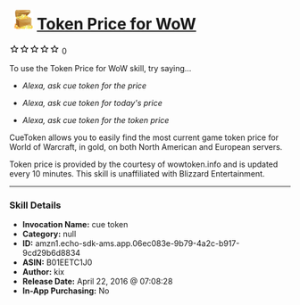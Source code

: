 # &nbsp;<img src="skill_icon" alt="Token Price for WoW icon" width="36"> [Token Price for WoW](http://alexa.amazon.com/#skills/amzn1.echo-sdk-ams.app.06ec083e-9b79-4a2c-b917-9cd29b6d8834)
![0 stars](../../images/ic_star_border_black_18dp_1x.png)![0 stars](../../images/ic_star_border_black_18dp_1x.png)![0 stars](../../images/ic_star_border_black_18dp_1x.png)![0 stars](../../images/ic_star_border_black_18dp_1x.png)![0 stars](../../images/ic_star_border_black_18dp_1x.png) 0

To use the Token Price for WoW skill, try saying...

* *Alexa, ask cue token for the price*

* *Alexa, ask cue token for today's price*

* *Alexa, ask cue token for the token price*

CueToken allows you to easily find the most current game token price for World of Warcraft, in gold, on both North American and European servers.

Token price is provided by the courtesy of wowtoken.info and is updated every 10 minutes. This skill is unaffiliated with Blizzard Entertainment.

***

### Skill Details

* **Invocation Name:** cue token
* **Category:** null
* **ID:** amzn1.echo-sdk-ams.app.06ec083e-9b79-4a2c-b917-9cd29b6d8834
* **ASIN:** B01EETC1J0
* **Author:** kix
* **Release Date:** April 22, 2016 @ 07:08:28
* **In-App Purchasing:** No
